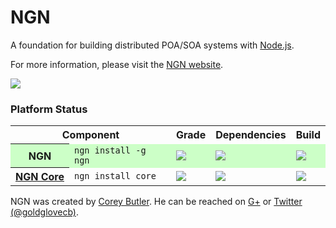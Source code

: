 # NGN

A foundation for building distributed POA/SOA systems with [Node.js](http://nodejs.org).

For more information, please visit the [NGN website](http://nodengn.com).

<a href="https://nodei.co/npm/ngn/" target="_blank"><img src="https://nodei.co/npm/ngn.png?downloads=true&stars=true"/></a>

### Platform Status

<table>
	<tr>
		<th colspan="2">Component</th>
		<th>Grade</th>
		<th>Dependencies</th>
		<th>Build</th>
	</tr>
	<tr style="background-color:#ccffc7;">
		<th>NGN</th>
		<td><code>ngn install -g ngn</code></td>
		<td><a href="https://codeclimate.com/github/nodengn/NGN" target="_blank"><img src="https://codeclimate.com/github/nodengn/NGN.png"/></a></td>
		<td><a href="https://david-dm.org/nodengn/NGN" target="_blank"><img src="https://david-dm.org/nodengn/NGN.png"/></a></td>
		<td><a href="https://travis-ci.org/nodengn/NGN" target="_blank"><img src="https://api.travis-ci.org/nodengn/NGN.png"/></a></td>
	</tr>
	<tr>
		<th><a href="https://github.com/nodengn/ngn-core" target="blank">NGN&nbsp;Core</a></th>
		<td><code>ngn install core</code></td>
		<td><a href="https://codeclimate.com/github/nodengn/ngn-core" target="_blank"><img src="https://codeclimate.com/github/nodengn/ngn-core.png"/></a></td>
		<td><a href="https://david-dm.org/nodengn/ngn-core" target="_blank"><img src="https://david-dm.org/nodengn/ngn-core.png"/></a></td>
		<td><a href="https://travis-ci.org/nodengn/ngn-core" target="_blank"><img src="https://api.travis-ci.org/nodengn/ngn-core.png"/></a></td>
	</tr>
</table>

NGN was created by <a href="http://coreybutler.com" target="_blank">Corey Butler</a>. He can be reached on <a href="https://plus.google.com/u/1/111169756342687497578?rel=author">G+</a> or <a href="http://twitter.com/goldglovecb">Twitter (@goldglovecb)</a>.